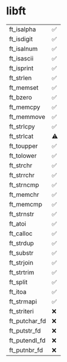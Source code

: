 # libft

|   |   |
|---|---|
| ft_isalpha       | ✅ |
| ft_isdigit       | ✅ |
| ft_isalnum       | ✅ |
| ft_isascii       | ✅ |
| ft_isprint       | ✅ |
| ft_strlen        | ✅ |
| ft_memset        | ✅ |
| ft_bzero         | ✅ |
| ft_memcpy        | ✅ |
| ft_memmove       | ✅ |
| ft_strlcpy       | ✅ |
| ft_strlcat       | ⚠️ |
| ft_toupper       | ✅ |
| ft_tolower       | ✅ |
| ft_strchr        | ✅ |
| ft_strrchr       | ✅ |
| ft_strncmp       | ✅ |
| ft_memchr        | ✅ |
| ft_memcmp        | ✅ |
| ft_strnstr       | ✅ |
| ft_atoi          | ✅ |
| ft_calloc        | ✅ |
| ft_strdup        | ✅ |
| ft_substr        | ✅ |
| ft_strjoin       | ✅ |
| ft_strtrim       | ✅ |
| ft_split         | ✅ |
| ft_itoa          | ✅ |
| ft_strmapi       | ✅ |
| ft_striteri      | ❌ |
| ft_putchar_fd    | ❌ |
| ft_putstr_fd     | ❌ |
| ft_putendl_fd    | ❌ |
| ft_putnbr_fd     | ❌ |

